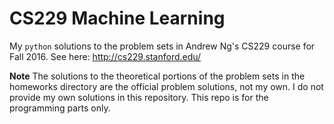 # CS229 Machine Learning
My ```python``` solutions to the problem sets in Andrew Ng's CS229 course for Fall 2016. See here:
http://cs229.stanford.edu/

**Note** The solutions to the theoretical portions of the problem sets in the homeworks directory are the official problem solutions, not my own. I do not provide my own solutions in this repository. This repo is for the programming parts only.
